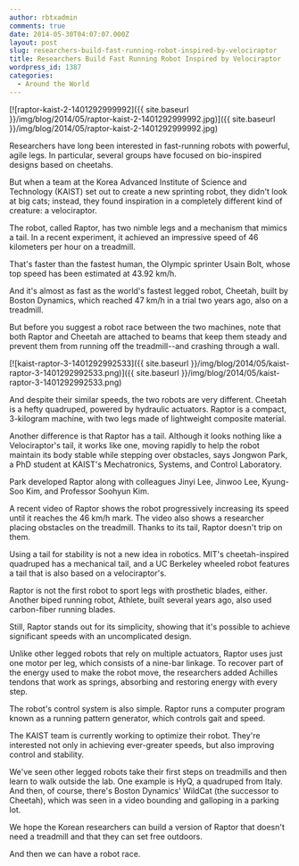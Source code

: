 ```yaml
---
author: rbtxadmin
comments: true
date: 2014-05-30T04:07:07.000Z
layout: post
slug: researchers-build-fast-running-robot-inspired-by-velociraptor
title: Researchers Build Fast Running Robot Inspired by Velociraptor
wordpress_id: 1387
categories:
  - Around the World
---
```


[![raptor-kaist-2-1401292999992]({{ site.baseurl }}/img/blog/2014/05/raptor-kaist-2-1401292999992.jpg)]({{ site.baseurl }}/img/blog/2014/05/raptor-kaist-2-1401292999992.jpg)

Researchers have long been interested in fast-running robots with powerful, agile legs. In particular, several groups have focused on bio-inspired designs based on cheetahs.

But when a team at the Korea Advanced Institute of Science and Technology (KAIST) set out to create a new sprinting robot, they didn't look at big cats; instead, they found inspiration in a completely different kind of creature: a velociraptor.

The robot, called Raptor, has two nimble legs and a mechanism that mimics a tail. In a recent experiment, it achieved an impressive speed of 46 kilometers per hour on a treadmill.

That's faster than the fastest human, the Olympic sprinter Usain Bolt, whose top speed has been estimated at 43.92 km/h.

And it's almost as fast as the world's fastest legged robot, Cheetah, built by Boston Dynamics, which reached 47 km/h in a trial two years ago, also on a treadmill.

But before you suggest a robot race between the two machines, note that both Raptor and Cheetah are attached to beams that keep them steady and prevent them from running off the treadmill--and crashing through a wall.

[![kaist-raptor-3-1401292992533]({{ site.baseurl }}/img/blog/2014/05/kaist-raptor-3-1401292992533.png)]({{ site.baseurl }}/img/blog/2014/05/kaist-raptor-3-1401292992533.png)

And despite their similar speeds, the two robots are very different. Cheetah is a hefty quadruped, powered by hydraulic actuators. Raptor is a compact, 3-kilogram machine, with two legs made of lightweight composite material.

Another difference is that Raptor has a tail. Although it looks nothing like a Velociraptor's tail, it works like one, moving rapidly to help the robot maintain its body stable while stepping over obstacles, says Jongwon Park, a PhD student at KAIST's Mechatronics, Systems, and Control Laboratory.

Park developed Raptor along with colleagues Jinyi Lee, Jinwoo Lee, Kyung-Soo Kim, and Professor Soohyun Kim.

A recent video of Raptor shows the robot progressively increasing its speed until it reaches the 46 km/h mark. The video also shows a researcher placing obstacles on the treadmill. Thanks to its tail, Raptor doesn't trip on them.

Using a tail for stability is not a new idea in robotics. MIT's cheetah-inspired quadruped has a mechanical tail, and a UC Berkeley wheeled robot features a tail that is also based on a velociraptor's.

Raptor is not the first robot to sport legs with prosthetic blades, either. Another biped running robot, Athlete, built several years ago, also used carbon-fiber running blades.

Still, Raptor stands out for its simplicity, showing that it's possible to achieve significant speeds with an uncomplicated design.

Unlike other legged robots that rely on multiple actuators, Raptor uses just one motor per leg, which consists of a nine-bar linkage. To recover part of the energy used to make the robot move, the researchers added Achilles tendons that work as springs, absorbing and restoring energy with every step.

The robot's control system is also simple. Raptor runs a computer program known as a running pattern generator, which controls gait and speed.

The KAIST team is currently working to optimize their robot. They're interested not only in achieving ever-greater speeds, but also improving control and stability.

We've seen other legged robots take their first steps on treadmills and then learn to walk outside the lab. One example is HyQ, a quadruped from Italy. And then, of course, there's Boston Dynamics' WildCat (the successor to Cheetah), which was seen in a video bounding and galloping in a parking lot.

We hope the Korean researchers can build a version of Raptor that doesn't need a treadmill and that they can set free outdoors.

And then we can have a robot race.
